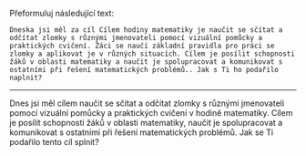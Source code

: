 Přeformuluj následující text:

```
Dneska jsi měl za cíl Cílem hodiny matematiky je naučit se sčítat a odčítat zlomky s různými jmenovateli pomocí vizuální pomůcky a praktických cvičení. Žáci se naučí základní pravidla pro práci se zlomky a aplikovat je v různých situacích. Cílem je posílit schopnosti žáků v oblasti matematiky a naučit je spolupracovat a komunikovat s ostatními při řešení matematických problémů.. Jak s Ti ho podařilo naplnit?
```

---

<!-- chatcmpl-75iTZbyiEW53G1s7asCvmqz8twcyL -->

Dnes jsi měl cílem naučit se sčítat a odčítat zlomky s různými jmenovateli pomocí vizuální pomůcky a praktických cvičení v hodině matematiky. Cílem je posílit schopnosti žáků v oblasti matematiky, naučit je spolupracovat a komunikovat s ostatními při řešení matematických problémů. Jak se Ti podařilo tento cíl splnit?
